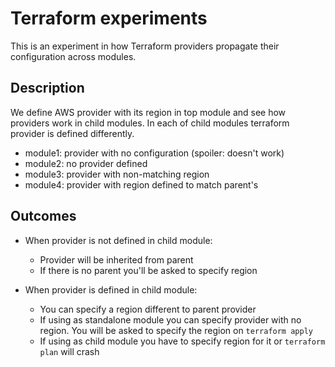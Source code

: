 # Terraform experiments

This is an experiment in how Terraform providers propagate their configuration across modules.

## Description

We define AWS provider with its region in top module and see how providers work in child modules.
In each of child modules terraform provider is defined differently.

* module1: provider with no configuration (spoiler: doesn't work)
* module2: no provider defined
* module3: provider with non-matching region
* module4: provider with region defined to match parent's

## Outcomes

* When provider is not defined in child module:
    - Provider will be inherited from parent
    - If there is no parent you'll be asked to specify region

* When provider is defined in child module:
    - You can specify a region different to parent provider
    - If using as standalone module you can specify provider with no region. You will be asked to specify the region on `terraform apply`
    - If using as child module you have to specify region for it or `terraform plan` will crash
